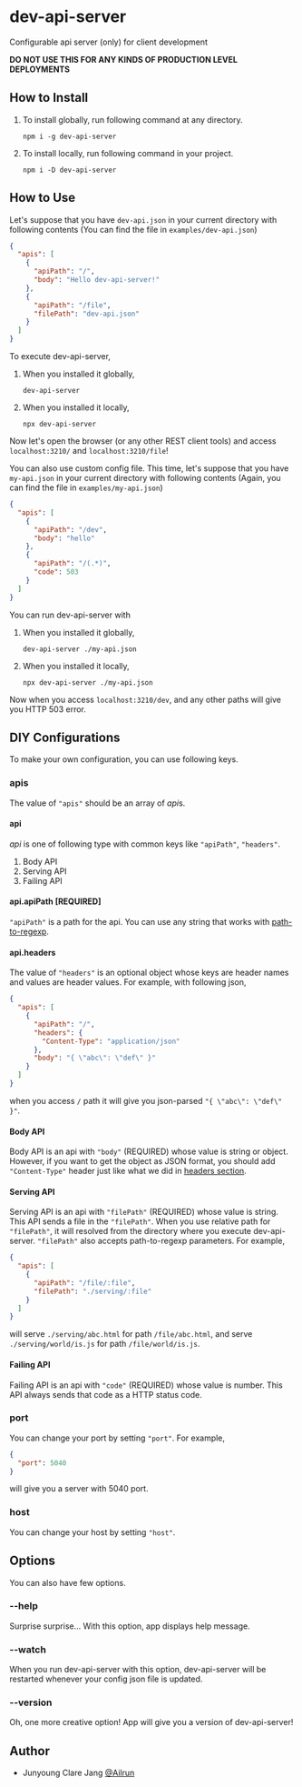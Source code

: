 # dev-api-server

Configurable api server (only) for client development

**DO NOT USE THIS FOR ANY KINDS OF PRODUCTION LEVEL DEPLOYMENTS**

## How to Install

1. To install globally, run following command at any directory.
    ``` shell
    npm i -g dev-api-server
    ```
2. To install locally, run following command in your project.
    ``` shell
    npm i -D dev-api-server
    ```

## How to Use
Let's suppose that you have `dev-api.json` in your current directory with following contents (You can find the file in `examples/dev-api.json`)

``` json
{
  "apis": [
    {
      "apiPath": "/",
      "body": "Hello dev-api-server!"
    },
    {
      "apiPath": "/file",
      "filePath": "dev-api.json"
    }
  ]
}
```

To execute dev-api-server,

1. When you installed it globally,
    ``` shell
    dev-api-server
    ```
2. When you installed it locally,
    ``` shell
    npx dev-api-server
    ```

Now let's open the browser (or any other REST client tools) and access `localhost:3210/` and `localhost:3210/file`!

You can also use custom config file. This time, let's suppose that you have `my-api.json` in your current directory with following contents (Again, you can find the file in `examples/my-api.json`)

``` json
{
  "apis": [
    {
      "apiPath": "/dev",
      "body": "hello"
    },
    {
      "apiPath": "/(.*)",
      "code": 503
    }
  ]
}
```

You can run dev-api-server with

1. When you installed it globally,
    ``` shell
    dev-api-server ./my-api.json
    ```
2. When you installed it locally,
    ``` shell
    npx dev-api-server ./my-api.json
    ```

Now when you access `localhost:3210/dev`, and any other paths will give you HTTP 503 error.

## DIY Configurations

To make your own configuration, you can use following keys.

### apis
The value of `"apis"` should be an array of *api*s.

#### api
*api* is one of following type with common keys like `"apiPath"`, `"headers"`.
1. Body API
1. Serving API
1. Failing API

#### api.apiPath [REQUIRED]
`"apiPath"` is a path for the api. You can use any string that works with [path-to-regexp](https://github.com/pillarjs/path-to-regexp).

#### api.headers
The value of `"headers"` is an optional object whose keys are header names and values are header values.
For example, with following json,
``` json
{
  "apis": [
    {
      "apiPath": "/",
      "headers": {
        "Content-Type": "application/json"
      },
      "body": "{ \"abc\": \"def\" }"
    }
  ]
}
```
when you access `/` path it will give you json-parsed `"{ \"abc\": \"def\" }"`.

#### Body API
Body API is an api with `"body"` (REQUIRED) whose value is string or object.
However, if you want to get the object as JSON format, you should add `"Content-Type"` header just like what we did in [headers section](#headers).

#### Serving API
Serving API is an api with `"filePath"` (REQUIRED) whose value is string. This API sends a file in the `"filePath"`. When you use relative path for `"filePath"`, it will resolved from the directory where you execute dev-api-server. `"filePath"` also accepts path-to-regexp parameters. For example,
``` json
{
  "apis": [
    {
      "apiPath": "/file/:file",
      "filePath": "./serving/:file"
    }
  ]
}
```
will serve `./serving/abc.html` for path `/file/abc.html`, and serve `./serving/world/is.js` for path `/file/world/is.js`.

#### Failing API
Failing API is an api with `"code"` (REQUIRED) whose value is number. This API always sends that code as a HTTP status code.

### port
You can change your port by setting `"port"`.
For example,
``` json
{
  "port": 5040
}
```
will give you a server with 5040 port.

### host
You can change your host by setting `"host"`.

## Options
You can also have few options.

### --help
Surprise surprise... With this option, app displays help message.

### --watch
When you run dev-api-server with this option, dev-api-server will be restarted whenever your config json file is updated.

### --version
Oh, one more creative option! App will give you a version of dev-api-server!

## Author
- Junyoung Clare Jang [@Ailrun](https://github.com/Ailrun)
